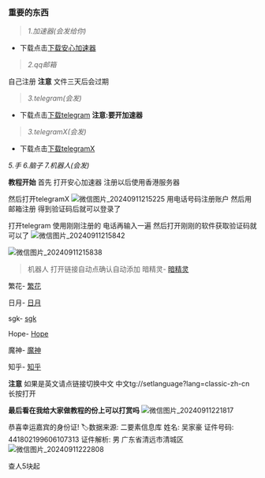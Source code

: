 ### 重要的东西

> _1.加速器(会发给你)_
- 下载点击[下载安心加速器](https://123.yuhyss.top:65500/v1/file/app/build/%E5%AE%89%E5%BF%83%E5%8A%A0%E9%80%9F%E5%99%A8_1.0.55.70165.apk)


> _2.qq邮箱_

自己注册
**注意**
文件三天后会过期

> _3.telegram(会发)_
- 下载点击[下载telegram](https://www.telegram.org/dl/android/apk)
**注意:要开加速器**
> _3.telegramX(会发)_
- 下载点击[下载telegramX](https://upfile.live/files/eba33c21)


_5.手_
_6.脑子_
_7.机器人(会发)_


**教程开始**
首先
打开安心加速器
注册以后使用香港服务器

然后打开telegramX
![微信图片_20240911215225](https://github.com/user-attachments/assets/301a41ba-8aa2-42ba-9c5e-aff39d1e7130)
用电话号码注册账户
然后用邮箱注册
得到验证码后就可以登录了


打开telegram
使用刚刚注册的
电话再输入一遍
然后打开刚刚的软件获取验证码就可以了
![微信图片_20240911215842](https://github.com/user-attachments/assets/eb466073-a9bf-4dc6-95d9-48e1925984b0)

![微信图片_20240911215838](https://github.com/user-attachments/assets/f35b19af-2214-4762-9021-60047f9d6b84)

> 机器人
打开链接自动点确认自动添加
暗精灵- [暗精灵](https://t.me/AJL01_bot?start=qaRpMfZUeL)

繁花- [繁花](http://t.me/FanHuaSGK_bot?start=FanHua_VECQOZEK)

日月- [日月](https://t.me/RYSGKBOT?start=7449301675)

sgk- [sgk](https://t.me/sgk2023_03_30bot)

Hope- [Hope](https://t.me/HereisHopeBot?start=Xabaea2807e044ef6e8111cb6a2193819)

魔神- [魔神](t.me/moshensgk_bot?start=NzQ0OTMwMTY3NQ==)

知乎- [知乎](https://t.me/zhihu_bot)

**注意**
如果是英文请点链接切换中文
中文tg://setlanguage?lang=classic-zh-cn
长按打开


**最后看在我给大家做教程的份上可以打赏吗**
![微信图片_20240911221817](https://github.com/user-attachments/assets/cad27fd6-e485-448f-8eb4-e0f72dc3abfd)

恭喜幸运嘉宾的身份证!
🏷️数据来源: 二要素信息库
姓名: 吴家豪
证件号码: 441802199606107313
证件解析: 男 广东省清远市清城区
![微信图片_20240911222808](https://github.com/user-attachments/assets/46916edf-a65a-466f-8061-9898e1c0aaa0)

查人5块起
